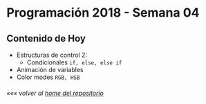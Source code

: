 # Programación 2018 - Semana 04
## Contenido de Hoy

* Estructuras de control 2:
  * Condicionales `if, else, else if`
* Animación de variables
* Color modes `RGB, HSB`




###### *««« volver al [home del repositorio](https://github.com/Franzel/UDD_Programacion_2018_1sem_2)*
